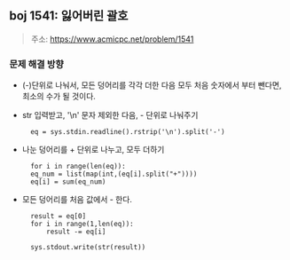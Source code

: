 ## boj 1541: 잃어버린 괄호
> 주소: https://www.acmicpc.net/problem/1541


### 문제 해결 방향
- (-)단위로 나눠서, 모든 덩어리를 각각 더한 다음 모두 처음 숫자에서 부터 뺀다면, 최소의 수가 될 것이다.
- str 입력받고, '\n' 문자 제외한 다음, - 단위로 나눠주기
    
        eq = sys.stdin.readline().rstrip('\n').split('-')
- 나눈 덩어리를 + 단위로 나누고, 모두 더하기

        for i in range(len(eq)):
        eq_num = list(map(int,(eq[i].split("+"))))
        eq[i] = sum(eq_num)

- 모든 덩어리를 처음 값에서 - 한다.
    
        result = eq[0]
        for i in range(1,len(eq)):
            result -= eq[i]
        
        sys.stdout.write(str(result))
